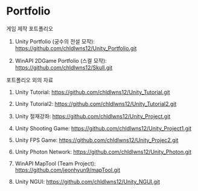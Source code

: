 # Portfolio
게임 제작 포트폴리오

1. Unity Portfolio (궁수의 전설 모작):   https://github.com/chldlwns12/Unity_Portfolio.git

2. WinAPI 2DGame Portfolio (스컬 모작):   https://github.com/chldlwns12/Skull.git

포트폴리오 외의 자료

1. Unity Tutorial:   https://github.com/chldlwns12/Unity_Tutorial.git

2. Unity Tutorial2:   https://github.com/chldlwns12/Unity_Tutorial2.git

3. Unity 절재강좌:   https://github.com/chldlwns12/Unity_Project.git

4. Unity Shooting Game:   https://github.com/chldlwns12/Unity_Project1.git

5. Unity FPS Game:   https://github.com/chldlwns12/Unity_Projec2.git

6. Unity Photon Network:   https://github.com/chldlwns12/Unity_Photon.git

7. WinAPI MapTool (Team Project):   https://github.com/jeonhyun9/mapTool.git

8. Unity NGUI:   https://github.com/chldlwns12/Unity_NGUI.git
